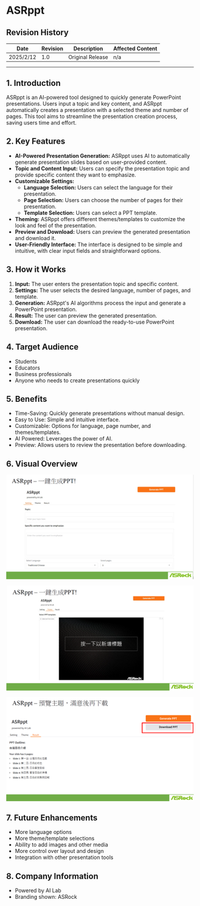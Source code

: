 # ASRppt

## Revision History

|Date|Revision|Description|Affected Content|
|-|-|-|-|
|2025/2/12|1.0|Original Release|n/a|

---

## 1. Introduction

ASRppt is an AI-powered tool designed to quickly generate PowerPoint presentations. Users input a topic and key content, and ASRppt automatically creates a presentation with a selected theme and number of pages. This tool aims to streamline the presentation creation process, saving users time and effort.

## 2. Key Features

* **AI-Powered Presentation Generation:** ASRppt uses AI to automatically generate presentation slides based on user-provided content.
* **Topic and Content Input:** Users can specify the presentation topic and provide specific content they want to emphasize.
* **Customizable Settings:**
    * **Language Selection:** Users can select the language for their presentation.
    * **Page Selection:** Users can choose the number of pages for their presentation.
    * **Template Selection:** Users can select a PPT template.
* **Theming:** ASRppt offers different themes/templates to customize the look and feel of the presentation.
* **Preview and Download:** Users can preview the generated presentation and download it.
* **User-Friendly Interface:** The interface is designed to be simple and intuitive, with clear input fields and straightforward options.

## 3. How it Works

1.  **Input:** The user enters the presentation topic and specific content.
2.  **Settings:** The user selects the desired language, number of pages, and template.
3.  **Generation:** ASRppt's AI algorithms process the input and generate a PowerPoint presentation.
4.  **Result:** The user can preview the generated presentation.
5.  **Download:** The user can download the ready-to-use PowerPoint presentation.

## 4. Target Audience

* Students
* Educators
* Business professionals
* Anyone who needs to create presentations quickly

## 5. Benefits

* Time-Saving: Quickly generate presentations without manual design.
* Easy to Use: Simple and intuitive interface.
* Customizable: Options for language, page number, and themes/templates.
* AI Powered: Leverages the power of AI.
* Preview: Allows users to review the presentation before downloading.

## 6. Visual Overview

![image](assets/asrppt1.png)

![image](assets/asrppt2.png)

![image](assets/asrppt3.png)

## 7. Future Enhancements

* More language options
* More theme/template selections
* Ability to add images and other media
* More control over layout and design
* Integration with other presentation tools

## 8. Company Information

* Powered by AI Lab
* Branding shown: ASRock
